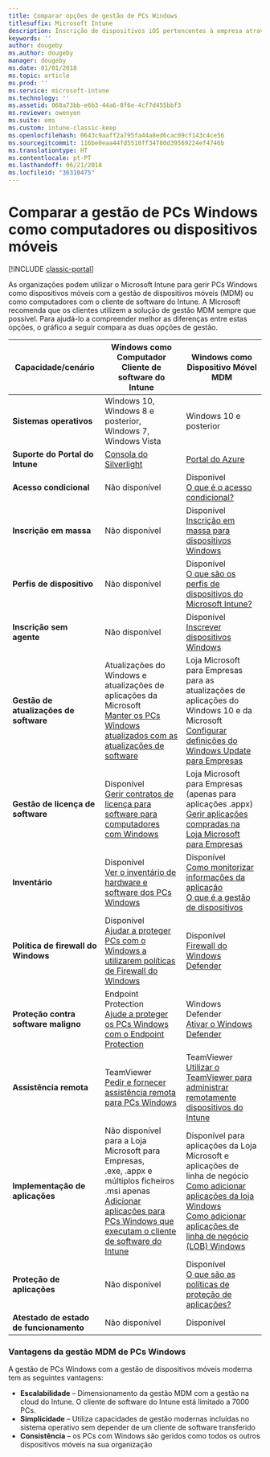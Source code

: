 ```yaml
---
title: Comparar opções de gestão de PCs Windows
titlesuffix: Microsoft Intune
description: Inscrição de dispositivos iOS pertencentes à empresa através do Programa de Registo de Aparelho (DEP) da Apple ou do Apple Configurator.
keywords: ''
author: dougeby
ms.author: dougeby
manager: dougeby
ms.date: 01/01/2018
ms.topic: article
ms.prod: ''
ms.service: microsoft-intune
ms.technology: ''
ms.assetid: 068a73bb-e6b3-44a6-8f6e-4cf7d455bbf3
ms.reviewer: owenyen
ms.suite: ems
ms.custom: intune-classic-keep
ms.openlocfilehash: 0643c9aaff2a795fa44a8ed6cac09cf143c4ce56
ms.sourcegitcommit: 116be0eaa44fd5518ff34780d39569224ef4746b
ms.translationtype: HT
ms.contentlocale: pt-PT
ms.lasthandoff: 06/21/2018
ms.locfileid: "36310475"
---
```

# <a name="compare-managing-windows-pcs-as-computers-or-mobile-devices"></a>Comparar a gestão de PCs Windows como computadores ou dispositivos móveis

[!INCLUDE [classic-portal](includes/classic-portal.md)]

As organizações podem utilizar o Microsoft Intune para gerir PCs Windows como dispositivos móveis com a gestão de dispositivos móveis (MDM) ou como computadores com o cliente de software do Intune.  A Microsoft recomenda que os clientes utilizem a solução de gestão MDM sempre que possível. Para ajudá-lo a compreender melhor as diferenças entre estas opções, o gráfico a seguir compara as duas opções de gestão.

|**Capacidade/cenário** |**Windows como Computador**<br>Cliente de software do Intune | **Windows como Dispositivo Móvel**<br>MDM |
|--------------|-------------------------------|-------------------------------|
|**Sistemas operativos** |Windows 10, Windows 8 e posterior, Windows 7, Windows Vista | Windows 10 e posterior |
|**Suporte do Portal do Intune** |[Consola do Silverlight](https://manage.microsoft.com)|[Portal do Azure](https://portal.azure.com) |
|**Acesso condicional**|Não disponível|Disponível <br>[O que é o acesso condicional?](conditional-access.md)|
|**Inscrição em massa**|Não disponível|Disponível <br>[Inscrição em massa para dispositivos Windows](windows-bulk-enroll.md)|
|**Perfis de dispositivo**|Não disponível|Disponível <br>[O que são os perfis de dispositivos do Microsoft Intune?](device-profiles.md)|
|**Inscrição sem agente**|Não disponível |Disponível<br>[Inscrever dispositivos Windows](windows-enroll.md)|
|**Gestão de atualizações de software**| Atualizações do Windows e atualizações de aplicações da Microsoft<br>[Manter os PCs Windows atualizados com as atualizações de software](keep-windows-pcs-up-to-date-with-software-updates-in-microsoft-intune.md)|Loja Microsoft para Empresas para as atualizações de aplicações do Windows 10 e da Microsoft<br> [Configurar definições do Windows Update para Empresas](windows-update-for-business-configure.md) |
|**Gestão de licença de software**|Disponível <br>[Gerir contratos de licença para software para computadores com Windows](manage-license-agreements-for-windows-pc-software-in-microsoft-intune.md)|Loja Microsoft para Empresas (apenas para aplicações .appx)<br>[Gerir aplicações compradas na Loja Microsoft para Empresas](windows-store-for-business.md)|
|**Inventário**|Disponível <br>[Ver o inventário de hardware e software dos PCs Windows](view-hardware-and-software-inventory-for-windows-pcs-in-microsoft-intune.md)|Disponível <br>[Como monitorizar informações da aplicação](apps-monitor.md)<br>[O que é a gestão de dispositivos](device-management.md)|
|**Política de firewall do Windows**|Disponível <br>[Ajudar a proteger PCs com o Windows a utilizarem políticas de Firewall do Windows](help-protect-windows-pcs-using-windows-firewall-policies-in-microsoft-intune.md) |Disponível <br>[Firewall do Windows Defender](endpoint-protection-windows-10.md#windows-defender-firewall)|
|**Proteção contra software maligno**|Endpoint Protection<br>[Ajude a proteger os PCs Windows com o Endpoint Protection](help-secure-windows-pcs-with-endpoint-protection-for-microsoft-intune.md)|Windows Defender<br>[Ativar o Windows Defender](advanced-threat-protection.md)|
|**Assistência remota** |TeamViewer<br>[Pedir e fornecer assistência remota para PCs Windows](request-and-provide-remote-assistance-for-windows-pcs-in-microsoft-intune.md)|TeamViewer<br> [Utilizar o TeamViewer para administrar remotamente dispositivos do Intune](device-profile-android-teamviewer.md) |
|**Implementação de aplicações** | Não disponível para a Loja Microsoft para Empresas,<br>.exe, .appx e múltiplos ficheiros .msi apenas<br>[Adicionar aplicações para PCs Windows que executam o cliente de software do Intune](add-apps-for-windows-pcs-in-microsoft-intune.md)|Disponível para aplicações da Loja Microsoft e aplicações de linha de negócio<br>[Como adicionar aplicações da loja Windows](store-apps-windows.md)<br>[Como adicionar aplicações de linha de negócio (LOB) Windows](lob-apps-windows.md)|
|**Proteção de aplicações**|Não disponível|Disponível <br>[O que são as políticas de proteção de aplicações?](app-protection-policy.md)|
|**Atestado de estado de funcionamento**|Não disponível|Disponível|


### <a name="advantages-of-mdm-windows-pc-management"></a>Vantagens da gestão MDM de PCs Windows
A gestão de PCs Windows com a gestão de dispositivos móveis moderna tem as seguintes vantagens:
- **Escalabilidade** – Dimensionamento da gestão MDM com a gestão na cloud do Intune. O cliente de software do Intune está limitado a 7000 PCs.
- **Simplicidade** – Utiliza capacidades de gestão modernas incluídas no sistema operativo sem depender de um cliente de software transferido
- **Consistência** – os PCs com Windows são geridos como todos os outros dispositivos móveis na sua organização<!-- - **Cloud optimization** - -->
